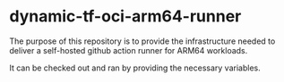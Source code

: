 # dynamic-tf-oci-arm64-runner

The purpose of this repository is to provide the infrastructure
needed to deliver a self-hosted github action runner
for ARM64 workloads.

It can be checked out and ran by providing the necessary variables.
